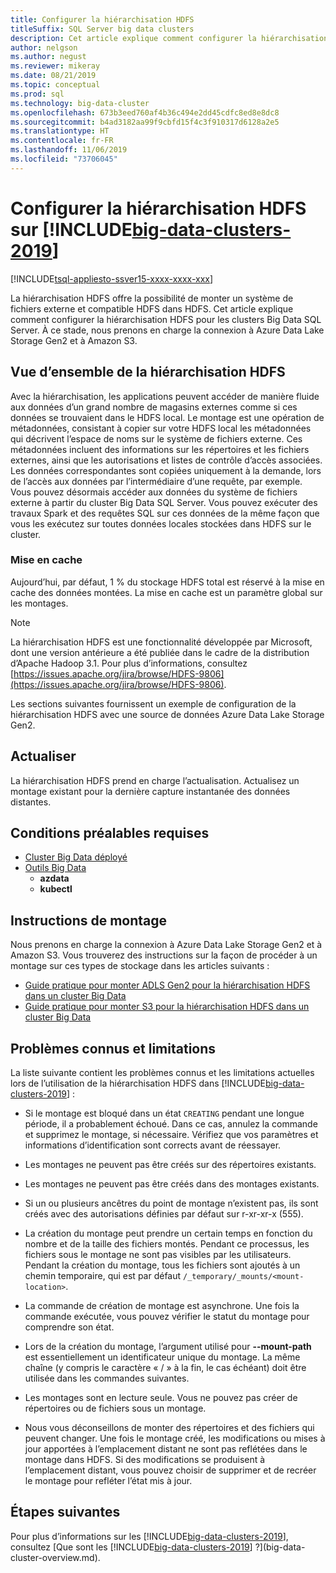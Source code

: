 ```yaml
---
title: Configurer la hiérarchisation HDFS
titleSuffix: SQL Server big data clusters
description: Cet article explique comment configurer la hiérarchisation HDFS pour monter un système de fichiers Azure Data Lake Storage externe dans HDFS sur un [!INCLUDE[big-data-clusters-2019](../includes/ssbigdataclusters-ver15.md)].
author: nelgson
ms.author: negust
ms.reviewer: mikeray
ms.date: 08/21/2019
ms.topic: conceptual
ms.prod: sql
ms.technology: big-data-cluster
ms.openlocfilehash: 673b3eed760af4b36c494e2dd45cdfc8ed8e8dc8
ms.sourcegitcommit: b4ad3182aa99f9cbfd15f4c3f910317d6128a2e5
ms.translationtype: HT
ms.contentlocale: fr-FR
ms.lasthandoff: 11/06/2019
ms.locfileid: "73706045"
---
```

# <a name="configure-hdfs-tiering-on-includebig-data-clusters-2019includesssbigdataclusters-ss-novermd"></a>Configurer la hiérarchisation HDFS sur [!INCLUDE[big-data-clusters-2019](../includes/ssbigdataclusters-ss-nover.md)]

[!INCLUDE[tsql-appliesto-ssver15-xxxx-xxxx-xxx](../includes/tsql-appliesto-ssver15-xxxx-xxxx-xxx.md)]

La hiérarchisation HDFS offre la possibilité de monter un système de fichiers externe et compatible HDFS dans HDFS. Cet article explique comment configurer la hiérarchisation HDFS pour les clusters Big Data SQL Server. À ce stade, nous prenons en charge la connexion à Azure Data Lake Storage Gen2 et à Amazon S3. 

## <a name="hdfs-tiering-overview"></a>Vue d’ensemble de la hiérarchisation HDFS

Avec la hiérarchisation, les applications peuvent accéder de manière fluide aux données d’un grand nombre de magasins externes comme si ces données se trouvaient dans le HDFS local. Le montage est une opération de métadonnées, consistant à copier sur votre HDFS local les métadonnées qui décrivent l’espace de noms sur le système de fichiers externe. Ces métadonnées incluent des informations sur les répertoires et les fichiers externes, ainsi que les autorisations et listes de contrôle d’accès associées. Les données correspondantes sont copiées uniquement à la demande, lors de l’accès aux données par l’intermédiaire d’une requête, par exemple. Vous pouvez désormais accéder aux données du système de fichiers externe à partir du cluster Big Data SQL Server. Vous pouvez exécuter des travaux Spark et des requêtes SQL sur ces données de la même façon que vous les exécutez sur toutes données locales stockées dans HDFS sur le cluster.

### <a name="caching"></a>Mise en cache
Aujourd’hui, par défaut, 1 % du stockage HDFS total est réservé à la mise en cache des données montées. La mise en cache est un paramètre global sur les montages.

> [!NOTE]
> La hiérarchisation HDFS est une fonctionnalité développée par Microsoft, dont une version antérieure a été publiée dans le cadre de la distribution d’Apache Hadoop 3.1. Pour plus d’informations, consultez [https://issues.apache.org/jira/browse/HDFS-9806](https://issues.apache.org/jira/browse/HDFS-9806).

Les sections suivantes fournissent un exemple de configuration de la hiérarchisation HDFS avec une source de données Azure Data Lake Storage Gen2.

## <a name="refresh"></a>Actualiser

La hiérarchisation HDFS prend en charge l’actualisation. Actualisez un montage existant pour la dernière capture instantanée des données distantes.

## <a name="prerequisites"></a>Conditions préalables requises

- [Cluster Big Data déployé](deployment-guidance.md)
- [Outils Big Data](deploy-big-data-tools.md)
  - **azdata**
  - **kubectl**

## <a name="mounting-instructions"></a>Instructions de montage

Nous prenons en charge la connexion à Azure Data Lake Storage Gen2 et à Amazon S3. Vous trouverez des instructions sur la façon de procéder à un montage sur ces types de stockage dans les articles suivants :

- [Guide pratique pour monter ADLS Gen2 pour la hiérarchisation HDFS dans un cluster Big Data](hdfs-tiering-mount-adlsgen2.md)
- [Guide pratique pour monter S3 pour la hiérarchisation HDFS dans un cluster Big Data](hdfs-tiering-mount-s3.md)

## <a id="issues"></a> Problèmes connus et limitations

La liste suivante contient les problèmes connus et les limitations actuelles lors de l’utilisation de la hiérarchisation HDFS dans [!INCLUDE[big-data-clusters-2019](../includes/ssbigdataclusters-ss-nover.md)] :

- Si le montage est bloqué dans un état `CREATING` pendant une longue période, il a probablement échoué. Dans ce cas, annulez la commande et supprimez le montage, si nécessaire. Vérifiez que vos paramètres et informations d’identification sont corrects avant de réessayer.

- Les montages ne peuvent pas être créés sur des répertoires existants.

- Les montages ne peuvent pas être créés dans des montages existants.

- Si un ou plusieurs ancêtres du point de montage n’existent pas, ils sont créés avec des autorisations définies par défaut sur r-xr-xr-x (555).

- La création du montage peut prendre un certain temps en fonction du nombre et de la taille des fichiers montés. Pendant ce processus, les fichiers sous le montage ne sont pas visibles par les utilisateurs. Pendant la création du montage, tous les fichiers sont ajoutés à un chemin temporaire, qui est par défaut `/_temporary/_mounts/<mount-location>`.

- La commande de création de montage est asynchrone. Une fois la commande exécutée, vous pouvez vérifier le statut du montage pour comprendre son état.

- Lors de la création du montage, l’argument utilisé pour **--mount-path** est essentiellement un identificateur unique du montage. La même chaîne (y compris le caractère « / » à la fin, le cas échéant) doit être utilisée dans les commandes suivantes.

- Les montages sont en lecture seule. Vous ne pouvez pas créer de répertoires ou de fichiers sous un montage.

- Nous vous déconseillons de monter des répertoires et des fichiers qui peuvent changer. Une fois le montage créé, les modifications ou mises à jour apportées à l’emplacement distant ne sont pas reflétées dans le montage dans HDFS. Si des modifications se produisent à l’emplacement distant, vous pouvez choisir de supprimer et de recréer le montage pour refléter l’état mis à jour.

## <a name="next-steps"></a>Étapes suivantes

Pour plus d’informations sur les [!INCLUDE[big-data-clusters-2019](../includes/ssbigdataclusters-ver15.md)], consultez [Que sont les [!INCLUDE[big-data-clusters-2019](../includes/ssbigdataclusters-ver15.md)] ?](big-data-cluster-overview.md).
